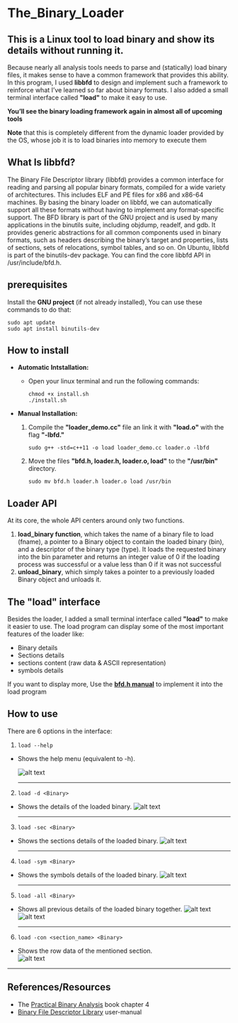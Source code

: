 # **The_Binary_Loader**
## This is a Linux tool to load binary and show its details without running it.

Because nearly all analysis tools needs to parse and (statically) load binary files, it makes sense to have a common framework that provides this ability. In this program, I used **libbfd** to design and implement such a framework to reinforce what I’ve learned so far about binary formats. I also added a small terminal interface called **"load"** to make it easy to use.

**You’ll see the binary loading framework again in almost all of upcoming tools**

**Note** that this is completely different from the dynamic loader provided
by the OS, whose job it is to load binaries into memory to execute them

## **What Is libbfd?**
The Binary File Descriptor library (libbfd) provides a common interface
for reading and parsing all popular binary formats, compiled for a wide
variety of architectures. This includes ELF and PE files for x86 and x86-64
machines. By basing the binary loader on libbfd, we can automatically
support all these formats without having to implement any format-specific
support.
The BFD library is part of the GNU project and is used by many applications in the binutils suite, including objdump, readelf, and gdb. It provides
generic abstractions for all common components used in binary formats,
such as headers describing the binary’s target and properties, lists of sections, sets of relocations, symbol tables, and so on. On Ubuntu, libbfd is part
of the binutils-dev package.
You can find the core libbfd API in /usr/include/bfd.h.
## **prerequisites**
Install the **GNU project** (if not already installed), You can use these commands to do that:
```
sudo apt update
sudo apt install binutils-dev
```



## **How to install**
* **Automatic  Intstallation:**

   * Open your linux terminal and run the following commands:
     
     ```
     chmod +x install.sh
     ./install.sh
     ```
  

* **Manual Installation:**
    1. Compile the **"loader_demo.cc"** file an link it with **"load.o"** with the flag **"-lbfd."**
    
        ```
        sudo g++ -std=c++11 -o load loader_demo.cc loader.o -lbfd
        ```
    2. Move the files **"bfd.h, loader.h, loader.o, load"** to the **"/usr/bin"** directory.
        ```
        sudo mv bfd.h loader.h loader.o load /usr/bin
        ```

## **Loader API**
At its core, the whole API centers around only two functions. 
1. **load_binary function**, which takes the name of a binary file to
load (fname), a pointer to a Binary object to contain the loaded binary (bin), and a descriptor of the binary type (type). It loads the requested binary into the bin parameter and returns an integer value of 0 if the loading process was successful or a value less than 0 if it was not successful
2. **unload_binary**, which simply takes a pointer to a previously
loaded Binary object and unloads it.

## **The "load" interface**
Besides the loader, I added a small terminal interface called **"load"** to make it easier to use. The load program can display some of the most important features of the loader like:
* Binary details
* Sections details
* sections content (raw data & ASCII representation)
* symbols details

If you want to display more, Use the [**bfd.h manual**](https://ftp.gnu.org/old-gnu/Manuals/bfd-2.9.1/html_mono/bfd.html) to implement it into the load program 


## **How to use**

There are 6 options in the interface:

1. 
    ```
    load --help
    ```

* Shows the help menu (equivalent to -h).
  
    ![alt text](Images/1.png)

    ---




2. 
    ```
    load -d <Binary>
    ```

* Shows the details of the loaded binary.
![alt text](Images/2.png)

    ---




3. 
    ```
    load -sec <Binary>
    ```

* Shows the  sections details of the loaded binary.
![alt text](Images/3.png)

    ---



4. 
    ```
    load -sym <Binary>
    ```

* Shows the symbols details of the loaded binary.
![alt text](Images/4.png)

    ---



5. 
    ```
    load -all <Binary>
    ```

* Shows all previous details of the loaded binary together.
![alt text](Images/5.png)
![alt text](Images/6.png)

    ---



6. 
    ```
    load -con <section_name> <Binary>
    ```

* Shows the row data of the mentioned section.                        
![alt text](Images/7.png)

---




## **References/Resources**
* The  [Practical Binary Analysis](https://practicalbinaryanalysis.com/) book chapter 4
* [Binary File Descriptor Library](https://ftp.gnu.org/old-gnu/Manuals/bfd-2.9.1/html_mono/bfd.html) user-manual
